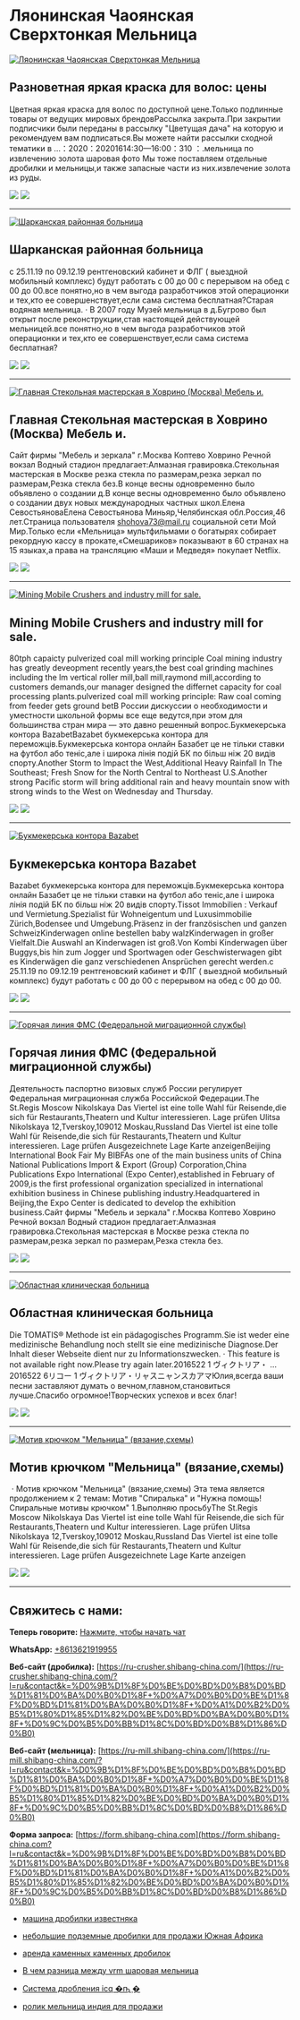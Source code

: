 # Ляонинская Чаоянская Сверхтонкая Мельница

<a href="https://swt.shibang-china.com/?l=ru&img&k=%D0%9B%D1%8F%D0%BE%D0%BD%D0%B8%D0%BD%D1%81%D0%BA%D0%B0%D1%8F+%D0%A7%D0%B0%D0%BE%D1%8F%D0%BD%D1%81%D0%BA%D0%B0%D1%8F+%D0%A1%D0%B2%D0%B5%D1%80%D1%85%D1%82%D0%BE%D0%BD%D0%BA%D0%B0%D1%8F+%D0%9C%D0%B5%D0%BB%D1%8C%D0%BD%D0%B8%D1%86%D0%B0" target="_blank">![Ляонинская Чаоянская Сверхтонкая Мельница](http://static.shibang-china.com/all-800x300/602.jpg)</a>

## Разноветная яркая краска для волос: цены
Цветная яркая краска для волос по доступной цене.Только подлинные товары от ведущих мировых брендовРассылка закрыта.При закрытии подписчики были переданы в рассылку &quot;Цветущая дача&quot; на которую и рекомендуем вам подписаться.Вы можете найти рассылки сходной тематики в …：2020：20201614:30—16:00：310 ：.мельница по извлечению золота шаровая фото Мы тоже поставляем отдельные дробилки и мельницы,и также запасные части из них.извлечение золота из руды.


<a href="https://whatsapp.shibangsoft.com/WhatsApp.php" target="_blank" title="WhatsApp">![](http://static.shibang-china.com/icon/whatsapp.png)</a> <a href="https://swt.shibang-china.com/?l=ru&icon&k=%D0%9B%D1%8F%D0%BE%D0%BD%D0%B8%D0%BD%D1%81%D0%BA%D0%B0%D1%8F+%D0%A7%D0%B0%D0%BE%D1%8F%D0%BD%D1%81%D0%BA%D0%B0%D1%8F+%D0%A1%D0%B2%D0%B5%D1%80%D1%85%D1%82%D0%BE%D0%BD%D0%BA%D0%B0%D1%8F+%D0%9C%D0%B5%D0%BB%D1%8C%D0%BD%D0%B8%D1%86%D0%B0" target="_blank">![](http://static.shibang-china.com/icon/chat-ru.png)</a>

---

<a href="https://swt.shibang-china.com/?l=ru&img&k=%D0%9B%D1%8F%D0%BE%D0%BD%D0%B8%D0%BD%D1%81%D0%BA%D0%B0%D1%8F+%D0%A7%D0%B0%D0%BE%D1%8F%D0%BD%D1%81%D0%BA%D0%B0%D1%8F+%D0%A1%D0%B2%D0%B5%D1%80%D1%85%D1%82%D0%BE%D0%BD%D0%BA%D0%B0%D1%8F+%D0%9C%D0%B5%D0%BB%D1%8C%D0%BD%D0%B8%D1%86%D0%B0" target="_blank">![Шарканская районная больница](http://static.shibang-china.com/all-800x300/1113.jpg)</a>

## Шарканская районная больница
с 25.11.19 по 09.12.19 рентгеновский кабинет и ФЛГ ( выездной мобильный комплекс) будут работать с 00 до 00 с перерывом на обед с 00 до 00.все понятно,но в чем выгода разработчиков этой операционки и тех,кто ее совершенствует,если сама система бесплатная?Старая водяная мельница.&nbsp;&#0183;&#32;В 2007 году Музей мельница в д.Бугрово был открыт после реконструкции,став настоящей действующей мельницей.все понятно,но в чем выгода разработчиков этой операционки и тех,кто ее совершенствует,если сама система бесплатная?


<a href="https://whatsapp.shibangsoft.com/WhatsApp.php" target="_blank" title="WhatsApp">![](http://static.shibang-china.com/icon/whatsapp.png)</a> <a href="https://swt.shibang-china.com/?l=ru&icon&k=%D0%9B%D1%8F%D0%BE%D0%BD%D0%B8%D0%BD%D1%81%D0%BA%D0%B0%D1%8F+%D0%A7%D0%B0%D0%BE%D1%8F%D0%BD%D1%81%D0%BA%D0%B0%D1%8F+%D0%A1%D0%B2%D0%B5%D1%80%D1%85%D1%82%D0%BE%D0%BD%D0%BA%D0%B0%D1%8F+%D0%9C%D0%B5%D0%BB%D1%8C%D0%BD%D0%B8%D1%86%D0%B0" target="_blank">![](http://static.shibang-china.com/icon/chat-ru.png)</a>

---

<a href="https://swt.shibang-china.com/?l=ru&img&k=%D0%9B%D1%8F%D0%BE%D0%BD%D0%B8%D0%BD%D1%81%D0%BA%D0%B0%D1%8F+%D0%A7%D0%B0%D0%BE%D1%8F%D0%BD%D1%81%D0%BA%D0%B0%D1%8F+%D0%A1%D0%B2%D0%B5%D1%80%D1%85%D1%82%D0%BE%D0%BD%D0%BA%D0%B0%D1%8F+%D0%9C%D0%B5%D0%BB%D1%8C%D0%BD%D0%B8%D1%86%D0%B0" target="_blank">![Главная Стекольная мастерская в Ховрино (Москва) Мебель и.](http://static.shibang-china.com/all-800x300/102.jpg)</a>

## Главная Стекольная мастерская в Ховрино (Москва) Мебель и.
Сайт фирмы &quot;Мебель и зеркала&quot; г.Москва Коптево Ховрино Речной вокзал Водный стадион предлагает:Алмазная гравировка.Стекольная мастерская в Москве резка стекла по размерам,резка зеркал по размерам,Резка стекла без.В конце весны одновременно было объявлено о создании д.В конце весны одновременно было объявлено о создании двух новых международных частных школ.Елена СевостьяноваЕлена Севостьянова Миньяр,Челябинская обл.Россия,46 лет.Страница пользователя shohova73@mail.ru социальной сети Мой Мир.Только если &#171;Мельница&#187; мультфильмами о богатырях собирает рекордную кассу в прокате,&#171;Смешариков&#187; показывают в 60 странах на 15 языках,а права на трансляцию &#171;Маши и Медведя&#187; покупает Netflix.


<a href="https://whatsapp.shibangsoft.com/WhatsApp.php" target="_blank" title="WhatsApp">![](http://static.shibang-china.com/icon/whatsapp.png)</a> <a href="https://swt.shibang-china.com/?l=ru&icon&k=%D0%9B%D1%8F%D0%BE%D0%BD%D0%B8%D0%BD%D1%81%D0%BA%D0%B0%D1%8F+%D0%A7%D0%B0%D0%BE%D1%8F%D0%BD%D1%81%D0%BA%D0%B0%D1%8F+%D0%A1%D0%B2%D0%B5%D1%80%D1%85%D1%82%D0%BE%D0%BD%D0%BA%D0%B0%D1%8F+%D0%9C%D0%B5%D0%BB%D1%8C%D0%BD%D0%B8%D1%86%D0%B0" target="_blank">![](http://static.shibang-china.com/icon/chat-ru.png)</a>

---

<a href="https://swt.shibang-china.com/?l=ru&img&k=%D0%9B%D1%8F%D0%BE%D0%BD%D0%B8%D0%BD%D1%81%D0%BA%D0%B0%D1%8F+%D0%A7%D0%B0%D0%BE%D1%8F%D0%BD%D1%81%D0%BA%D0%B0%D1%8F+%D0%A1%D0%B2%D0%B5%D1%80%D1%85%D1%82%D0%BE%D0%BD%D0%BA%D0%B0%D1%8F+%D0%9C%D0%B5%D0%BB%D1%8C%D0%BD%D0%B8%D1%86%D0%B0" target="_blank">![Mining Mobile Crushers and industry mill for sale.](http://static.shibang-china.com/all-800x300/1481.jpg)</a>

## Mining Mobile Crushers and industry mill for sale.
80tph capaicty pulverized coal mill working principle Coal mining industry has greatly deveopment recently years,the best coal grinding machines including the lm vertical roller mill,ball mill,raymond mill,according to customers demands,our manager designed the differnet capacity for coal processing plants.pulverized coal mill working principle: Raw coal coming from feeder gets ground betВ России дискуссии о необходимости и уместности школьной формы все еще ведутся,при этом для большинства стран мира — это давно решенный вопрос.Букмекерська контора BazabetBazabet букмекерська контора для переможців.Букмекерська контора онлайн Базабет це не тільки ставки на футбол або теніс,але і широка лінія подій БК по більш ніж 20 видів спорту.Another Storm to Impact the West,Additional Heavy Rainfall In The Southeast; Fresh Snow for the North Central to Northeast U.S.Another strong Pacific storm will bring additional rain and heavy mountain snow with strong winds to the West on Wednesday and Thursday.


<a href="https://whatsapp.shibangsoft.com/WhatsApp.php" target="_blank" title="WhatsApp">![](http://static.shibang-china.com/icon/whatsapp.png)</a> <a href="https://swt.shibang-china.com/?l=ru&icon&k=%D0%9B%D1%8F%D0%BE%D0%BD%D0%B8%D0%BD%D1%81%D0%BA%D0%B0%D1%8F+%D0%A7%D0%B0%D0%BE%D1%8F%D0%BD%D1%81%D0%BA%D0%B0%D1%8F+%D0%A1%D0%B2%D0%B5%D1%80%D1%85%D1%82%D0%BE%D0%BD%D0%BA%D0%B0%D1%8F+%D0%9C%D0%B5%D0%BB%D1%8C%D0%BD%D0%B8%D1%86%D0%B0" target="_blank">![](http://static.shibang-china.com/icon/chat-ru.png)</a>

---

<a href="https://swt.shibang-china.com/?l=ru&img&k=%D0%9B%D1%8F%D0%BE%D0%BD%D0%B8%D0%BD%D1%81%D0%BA%D0%B0%D1%8F+%D0%A7%D0%B0%D0%BE%D1%8F%D0%BD%D1%81%D0%BA%D0%B0%D1%8F+%D0%A1%D0%B2%D0%B5%D1%80%D1%85%D1%82%D0%BE%D0%BD%D0%BA%D0%B0%D1%8F+%D0%9C%D0%B5%D0%BB%D1%8C%D0%BD%D0%B8%D1%86%D0%B0" target="_blank">![Букмекерська контора Bazabet](http://static.shibang-china.com/all-800x300/1327.jpg)</a>

## Букмекерська контора Bazabet
Bazabet букмекерська контора для переможців.Букмекерська контора онлайн Базабет це не тільки ставки на футбол або теніс,але і широка лінія подій БК по більш ніж 20 видів спорту.Tissot Immobilien : Verkauf und Vermietung.Spezialist f&#252;r Wohneigentum und Luxusimmobilie Z&#252;rich,Bodensee und Umgebung.Pr&#228;senz in der franz&#246;sischen und ganzen SchweizKinderwagen online bestellen baby walzKinderwagen in gro&#223;er Vielfalt.Die Auswahl an Kinderwagen ist gro&#223;.Von Kombi Kinderwagen &#252;ber Buggys,bis hin zum Jogger und Sportwagen oder Geschwisterwagen gibt es Kinderw&#228;gen die ganz verschiedenen Anspr&#252;chen gerecht werden.с 25.11.19 по 09.12.19 рентгеновский кабинет и ФЛГ ( выездной мобильный комплекс) будут работать с 00 до 00 с перерывом на обед с 00 до 00.


<a href="https://whatsapp.shibangsoft.com/WhatsApp.php" target="_blank" title="WhatsApp">![](http://static.shibang-china.com/icon/whatsapp.png)</a> <a href="https://swt.shibang-china.com/?l=ru&icon&k=%D0%9B%D1%8F%D0%BE%D0%BD%D0%B8%D0%BD%D1%81%D0%BA%D0%B0%D1%8F+%D0%A7%D0%B0%D0%BE%D1%8F%D0%BD%D1%81%D0%BA%D0%B0%D1%8F+%D0%A1%D0%B2%D0%B5%D1%80%D1%85%D1%82%D0%BE%D0%BD%D0%BA%D0%B0%D1%8F+%D0%9C%D0%B5%D0%BB%D1%8C%D0%BD%D0%B8%D1%86%D0%B0" target="_blank">![](http://static.shibang-china.com/icon/chat-ru.png)</a>

---

<a href="https://swt.shibang-china.com/?l=ru&img&k=%D0%9B%D1%8F%D0%BE%D0%BD%D0%B8%D0%BD%D1%81%D0%BA%D0%B0%D1%8F+%D0%A7%D0%B0%D0%BE%D1%8F%D0%BD%D1%81%D0%BA%D0%B0%D1%8F+%D0%A1%D0%B2%D0%B5%D1%80%D1%85%D1%82%D0%BE%D0%BD%D0%BA%D0%B0%D1%8F+%D0%9C%D0%B5%D0%BB%D1%8C%D0%BD%D0%B8%D1%86%D0%B0" target="_blank">![Горячая линия ФМС (Федеральной миграционной службы)](http://static.shibang-china.com/all-800x300/1394.jpg)</a>

## Горячая линия ФМС (Федеральной миграционной службы)
Деятельность паспортно визовых служб России регулирует Федеральная миграционная служба Российской Федерации.The St.Regis Moscow Nikolskaya Das Viertel ist eine tolle Wahl f&#252;r Reisende,die sich f&#252;r Restaurants,Theatern und Kultur interessieren. Lage pr&#252;fen Ulitsa Nikolskaya 12,Tverskoy,109012 Moskau,Russland Das Viertel ist eine tolle Wahl f&#252;r Reisende,die sich f&#252;r Restaurants,Theatern und Kultur interessieren. Lage pr&#252;fen Ausgezeichnete Lage Karte anzeigenBeijing International Book Fair My BIBFAs one of the main business units of China National Publications Import &amp; Export (Group) Corporation,China Publications Expo International (Expo Center),established in February of 2009,is the first professional organization specialized in international exhibition business in Chinese publishing industry.Headquartered in Beijing,the Expo Center is dedicated to develop the exhibition business.Сайт фирмы &quot;Мебель и зеркала&quot; г.Москва Коптево Ховрино Речной вокзал Водный стадион предлагает:Алмазная гравировка.Стекольная мастерская в Москве резка стекла по размерам,резка зеркал по размерам,Резка стекла без.


<a href="https://whatsapp.shibangsoft.com/WhatsApp.php" target="_blank" title="WhatsApp">![](http://static.shibang-china.com/icon/whatsapp.png)</a> <a href="https://swt.shibang-china.com/?l=ru&icon&k=%D0%9B%D1%8F%D0%BE%D0%BD%D0%B8%D0%BD%D1%81%D0%BA%D0%B0%D1%8F+%D0%A7%D0%B0%D0%BE%D1%8F%D0%BD%D1%81%D0%BA%D0%B0%D1%8F+%D0%A1%D0%B2%D0%B5%D1%80%D1%85%D1%82%D0%BE%D0%BD%D0%BA%D0%B0%D1%8F+%D0%9C%D0%B5%D0%BB%D1%8C%D0%BD%D0%B8%D1%86%D0%B0" target="_blank">![](http://static.shibang-china.com/icon/chat-ru.png)</a>

---

<a href="https://swt.shibang-china.com/?l=ru&img&k=%D0%9B%D1%8F%D0%BE%D0%BD%D0%B8%D0%BD%D1%81%D0%BA%D0%B0%D1%8F+%D0%A7%D0%B0%D0%BE%D1%8F%D0%BD%D1%81%D0%BA%D0%B0%D1%8F+%D0%A1%D0%B2%D0%B5%D1%80%D1%85%D1%82%D0%BE%D0%BD%D0%BA%D0%B0%D1%8F+%D0%9C%D0%B5%D0%BB%D1%8C%D0%BD%D0%B8%D1%86%D0%B0" target="_blank">![Областная клиническая больница](http://static.shibang-china.com/all-800x300/211.jpg)</a>

## Областная клиническая больница
Die TOMATIS&#174; Methode ist ein p&#228;dagogisches Programm.Sie ist weder eine medizinische Behandlung noch stellt sie eine medizinische Diagnose.Der Inhalt dieser Webseite dient nur zu Informationszwecken.&nbsp;&#0183;&#32;This feature is not available right now.Please try again later.2016522 1 ヴィクトリア・ …2016522 6リコー 1 ヴィクトリア・リャスニャンスカアマЮлия,всегда ваши песни заставляют думать о вечном,главном,становиться лучше.Спасибо огромное!Творческих успехов и всех благ!


<a href="https://whatsapp.shibangsoft.com/WhatsApp.php" target="_blank" title="WhatsApp">![](http://static.shibang-china.com/icon/whatsapp.png)</a> <a href="https://swt.shibang-china.com/?l=ru&icon&k=%D0%9B%D1%8F%D0%BE%D0%BD%D0%B8%D0%BD%D1%81%D0%BA%D0%B0%D1%8F+%D0%A7%D0%B0%D0%BE%D1%8F%D0%BD%D1%81%D0%BA%D0%B0%D1%8F+%D0%A1%D0%B2%D0%B5%D1%80%D1%85%D1%82%D0%BE%D0%BD%D0%BA%D0%B0%D1%8F+%D0%9C%D0%B5%D0%BB%D1%8C%D0%BD%D0%B8%D1%86%D0%B0" target="_blank">![](http://static.shibang-china.com/icon/chat-ru.png)</a>

---

<a href="https://swt.shibang-china.com/?l=ru&img&k=%D0%9B%D1%8F%D0%BE%D0%BD%D0%B8%D0%BD%D1%81%D0%BA%D0%B0%D1%8F+%D0%A7%D0%B0%D0%BE%D1%8F%D0%BD%D1%81%D0%BA%D0%B0%D1%8F+%D0%A1%D0%B2%D0%B5%D1%80%D1%85%D1%82%D0%BE%D0%BD%D0%BA%D0%B0%D1%8F+%D0%9C%D0%B5%D0%BB%D1%8C%D0%BD%D0%B8%D1%86%D0%B0" target="_blank">![Мотив крючком &quot;Мельница&quot; (вязание,схемы)](http://static.shibang-china.com/all-800x300/18.jpg)</a>

## Мотив крючком &quot;Мельница&quot; (вязание,схемы)
&nbsp;&#0183;&#32;Мотив крючком &quot;Мельница&quot; (вязание,схемы) Эта тема является продолжением к 2 темам: Мотив &quot;Спиралька&quot; и &quot;Нужна помощь! Спиральные мотивы крючком&quot; 1.Выполняю просьбуThe St.Regis Moscow Nikolskaya Das Viertel ist eine tolle Wahl f&#252;r Reisende,die sich f&#252;r Restaurants,Theatern und Kultur interessieren. Lage pr&#252;fen Ulitsa Nikolskaya 12,Tverskoy,109012 Moskau,Russland Das Viertel ist eine tolle Wahl f&#252;r Reisende,die sich f&#252;r Restaurants,Theatern und Kultur interessieren. Lage pr&#252;fen Ausgezeichnete Lage Karte anzeigen

<a href="https://whatsapp.shibangsoft.com/WhatsApp.php" target="_blank" title="WhatsApp">![](http://static.shibang-china.com/icon/whatsapp.png)</a> <a href="https://swt.shibang-china.com/?l=ru&icon&k=%D0%9B%D1%8F%D0%BE%D0%BD%D0%B8%D0%BD%D1%81%D0%BA%D0%B0%D1%8F+%D0%A7%D0%B0%D0%BE%D1%8F%D0%BD%D1%81%D0%BA%D0%B0%D1%8F+%D0%A1%D0%B2%D0%B5%D1%80%D1%85%D1%82%D0%BE%D0%BD%D0%BA%D0%B0%D1%8F+%D0%9C%D0%B5%D0%BB%D1%8C%D0%BD%D0%B8%D1%86%D0%B0" target="_blank">![](http://static.shibang-china.com/icon/chat-ru.png)</a>

---
## Свяжитесь с нами:

**Теперь говорите:** [Нажмите, чтобы начать чат](https://swt.shibang-china.com?l=ru&contact&k=%D0%9B%D1%8F%D0%BE%D0%BD%D0%B8%D0%BD%D1%81%D0%BA%D0%B0%D1%8F+%D0%A7%D0%B0%D0%BE%D1%8F%D0%BD%D1%81%D0%BA%D0%B0%D1%8F+%D0%A1%D0%B2%D0%B5%D1%80%D1%85%D1%82%D0%BE%D0%BD%D0%BA%D0%B0%D1%8F+%D0%9C%D0%B5%D0%BB%D1%8C%D0%BD%D0%B8%D1%86%D0%B0)

**WhatsApp:**  [+8613621919955](https://whatsapp.shibangsoft.com/WhatsApp.php)

**Веб-сайт (дробилка):** [https://ru-crusher.shibang-china.com/](https://ru-crusher.shibang-china.com/?l=ru&contact&k=%D0%9B%D1%8F%D0%BE%D0%BD%D0%B8%D0%BD%D1%81%D0%BA%D0%B0%D1%8F+%D0%A7%D0%B0%D0%BE%D1%8F%D0%BD%D1%81%D0%BA%D0%B0%D1%8F+%D0%A1%D0%B2%D0%B5%D1%80%D1%85%D1%82%D0%BE%D0%BD%D0%BA%D0%B0%D1%8F+%D0%9C%D0%B5%D0%BB%D1%8C%D0%BD%D0%B8%D1%86%D0%B0)

**Веб-сайт (мельница):** [https://ru-mill.shibang-china.com/](https://ru-mill.shibang-china.com/?l=ru&contact&k=%D0%9B%D1%8F%D0%BE%D0%BD%D0%B8%D0%BD%D1%81%D0%BA%D0%B0%D1%8F+%D0%A7%D0%B0%D0%BE%D1%8F%D0%BD%D1%81%D0%BA%D0%B0%D1%8F+%D0%A1%D0%B2%D0%B5%D1%80%D1%85%D1%82%D0%BE%D0%BD%D0%BA%D0%B0%D1%8F+%D0%9C%D0%B5%D0%BB%D1%8C%D0%BD%D0%B8%D1%86%D0%B0)

**Форма запроса:** [https://form.shibang-china.com](https://form.shibang-china.com?l=ru&contact&k=%D0%9B%D1%8F%D0%BE%D0%BD%D0%B8%D0%BD%D1%81%D0%BA%D0%B0%D1%8F+%D0%A7%D0%B0%D0%BE%D1%8F%D0%BD%D1%81%D0%BA%D0%B0%D1%8F+%D0%A1%D0%B2%D0%B5%D1%80%D1%85%D1%82%D0%BE%D0%BD%D0%BA%D0%B0%D1%8F+%D0%9C%D0%B5%D0%BB%D1%8C%D0%BD%D0%B8%D1%86%D0%B0)

* [машина дробилки известняка](../135/%D0%BC%D0%B0%D1%88%D0%B8%D0%BD%D0%B0%20%D0%B4%D1%80%D0%BE%D0%B1%D0%B8%D0%BB%D0%BA%D0%B8%20%D0%B8%D0%B7%D0%B2%D0%B5%D1%81%D1%82%D0%BD%D1%8F%D0%BA%D0%B0.md)

* [небольшие подземные дробилки для продажи Южная Африка](../134/%D0%BD%D0%B5%D0%B1%D0%BE%D0%BB%D1%8C%D1%88%D0%B8%D0%B5%20%D0%BF%D0%BE%D0%B4%D0%B7%D0%B5%D0%BC%D0%BD%D1%8B%D0%B5%20%D0%B4%D1%80%D0%BE%D0%B1%D0%B8%D0%BB%D0%BA%D0%B8%20%D0%B4%D0%BB%D1%8F%20%D0%BF%D1%80%D0%BE%D0%B4%D0%B0%D0%B6%D0%B8%20%D0%AE%D0%B6%D0%BD%D0%B0%D1%8F%20%D0%90%D1%84%D1%80%D0%B8%D0%BA%D0%B0.md)

* [аренда каменных каменных дробилок](../131/%D0%B0%D1%80%D0%B5%D0%BD%D0%B4%D0%B0%20%D0%BA%D0%B0%D0%BC%D0%B5%D0%BD%D0%BD%D1%8B%D1%85%20%D0%BA%D0%B0%D0%BC%D0%B5%D0%BD%D0%BD%D1%8B%D1%85%20%D0%B4%D1%80%D0%BE%D0%B1%D0%B8%D0%BB%D0%BE%D0%BA.md)

* [В чем разница между vrm шаровая мельница](../133/%D0%92%20%D1%87%D0%B5%D0%BC%20%D1%80%D0%B0%D0%B7%D0%BD%D0%B8%D1%86%D0%B0%20%D0%BC%D0%B5%D0%B6%D0%B4%D1%83%20vrm%20%D1%88%D0%B0%D1%80%D0%BE%D0%B2%D0%B0%D1%8F%20%D0%BC%D0%B5%D0%BB%D1%8C%D0%BD%D0%B8%D1%86%D0%B0.md)

* [Система дробления icq �ҧ ֧�](../134/%D0%A1%D0%B8%D1%81%D1%82%D0%B5%D0%BC%D0%B0%20%D0%B4%D1%80%D0%BE%D0%B1%D0%BB%D0%B5%D0%BD%D0%B8%D1%8F%20icq%20%EF%BF%BD%D2%A7%20%D6%A7%EF%BF%BD.md)

* [ролик мельница индия для продажи](../131/%D1%80%D0%BE%D0%BB%D0%B8%D0%BA%20%D0%BC%D0%B5%D0%BB%D1%8C%D0%BD%D0%B8%D1%86%D0%B0%20%D0%B8%D0%BD%D0%B4%D0%B8%D1%8F%20%D0%B4%D0%BB%D1%8F%20%D0%BF%D1%80%D0%BE%D0%B4%D0%B0%D0%B6%D0%B8.md)